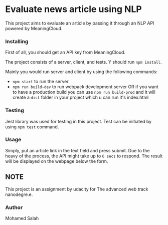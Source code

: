 # Evaluate news article using NLP

This project aims to evaluate an article by passing it through an NLP API powered by MeaningCloud.

### Installing

First of all, you should get an API key from MeaningCloud.

The project consists of a server, client, and tests.
Y should run `npm install`.

Mainly you would run server and client by using the following commands:

- `npm start` to run the server
- `npm run build-dev` to run webpack development server
  OR if you want to have a production build you can use `npm run build-prod`
  and it will create a `dist` folder in your project which u can run it's index.html

### Testing

Jest library was used for testing in this project.
Test can be initiated by using `npm test` command.

### Usage

Simply, put an article link in the text field and press submit.
Due to the heavy of the process, the API might take up to `6 secs` to respond.
The result will be displayed on the webpage below the form.

## NOTE

This project is an assignment by udacity for The advanced web track nanodegre.e.

### Author

Mohamed Salah
